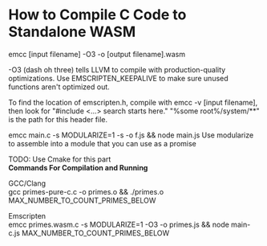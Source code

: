 # How to Compile C Code to Standalone WASM
emcc [input filename] -O3 -o [output filename].wasm

-O3 (dash oh three) tells LLVM to compile with production-quality optimizations. Use EMSCRIPTEN_KEEPALIVE to make sure unused functions aren't optimized out.

To find the location of emscripten.h, compile with emcc -v [input filename], then look for "#include <...> search starts here." "%some root%/system/**" is the path for this header file. 

emcc main.c -s MODULARIZE=1 -s -o f.js && node main.js
Use modularize to assemble into a module that you can use as a promise

TODO: Use Cmake for this part  
**Commands For Compilation and Running**

GCC/Clang  
gcc primes-pure-c.c -o primes.o && ./primes.o MAX_NUMBER_TO_COUNT_PRIMES_BELOW

Emscripten  
emcc primes.wasm.c -s MODULARIZE=1 -O3 -o primes.js && node main-c.js MAX_NUMBER_TO_COUNT_PRIMES_BELOW
